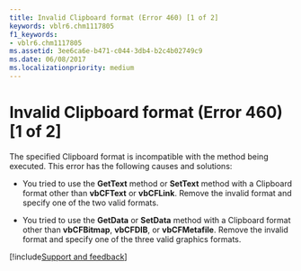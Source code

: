 ```yaml
---
title: Invalid Clipboard format (Error 460) [1 of 2]
keywords: vblr6.chm1117805
f1_keywords:
- vblr6.chm1117805
ms.assetid: 3ee6ca6e-b471-c044-3db4-b2c4b02749c9
ms.date: 06/08/2017
ms.localizationpriority: medium
---
```



# Invalid Clipboard format (Error 460) [1 of 2]

The specified Clipboard format is incompatible with the method being executed. This error has the following causes and solutions:



- You tried to use the **GetText** method or **SetText** method with a Clipboard format other than **vbCFText** or **vbCFLink**. Remove the invalid format and specify one of the two valid formats.
    
- You tried to use the **GetData** or **SetData** method with a Clipboard format other than **vbCFBitmap**, **vbCFDIB**, or **vbCFMetafile**. Remove the invalid format and specify one of the three valid graphics formats.

[!include[Support and feedback](~/includes/feedback-boilerplate.md)]